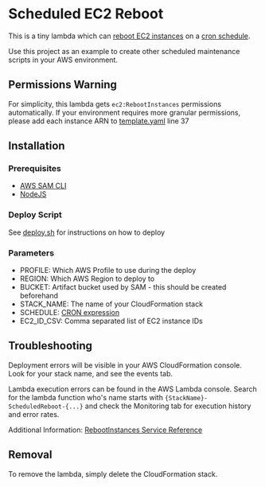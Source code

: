 # Scheduled EC2 Reboot

This is a tiny lambda which can [reboot EC2 instances](https://docs.aws.amazon.com/AWSEC2/latest/APIReference/API_RebootInstances.html) on a [cron schedule](https://docs.aws.amazon.com/eventbridge/latest/userguide/scheduled-events.html).

Use this project as an example to create other scheduled maintenance scripts in your AWS environment.

## Permissions Warning

For simplicity, this lambda gets `ec2:RebootInstances` permissions automatically. If your environment requires more granular permissions, please add each instance ARN to [template.yaml](./template.yaml) line 37

## Installation

### Prerequisites

- [AWS SAM CLI](https://docs.aws.amazon.com/serverless-application-model/latest/developerguide/serverless-sam-cli-install.html)
- [NodeJS](https://nodejs.org/en/download/)

### Deploy Script

See [deploy.sh](./deploy.sh) for instructions on how to deploy

### Parameters

- PROFILE: Which AWS Profile to use during the deploy
- REGION: Which AWS Region to deploy to
- BUCKET: Artifact bucket used by SAM - this should be created beforehand
- STACK_NAME: The name of your CloudFormation stack
- SCHEDULE: [CRON expression](https://docs.aws.amazon.com/eventbridge/latest/userguide/scheduled-events.html)
- EC2_ID_CSV: Comma separated list of EC2 instance IDs

## Troubleshooting

Deployment errors will be visible in your AWS CloudFormation console. Look for your stack name, and see the events tab.

Lambda execution errors can be found in the AWS Lambda console. Search for the lambda function who's name starts with `{StackName}-ScheduledReboot-{...}` and check the Monitoring tab for execution history and error rates.

Additional Information: [RebootInstances Service Reference](https://docs.aws.amazon.com/AWSEC2/latest/APIReference/API_RebootInstances.html)

## Removal

To remove the lambda, simply delete the CloudFormation stack.
